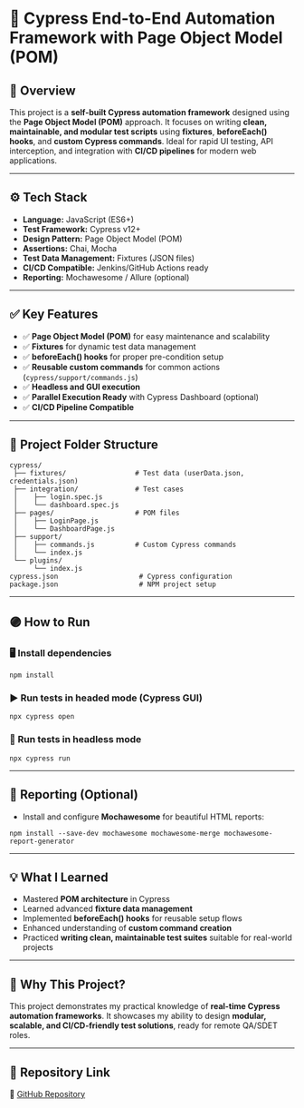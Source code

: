 # 📌 Cypress End-to-End Automation Framework with Page Object Model (POM)

## 🚀 Overview
This project is a **self-built Cypress automation framework** designed using the **Page Object Model (POM)** approach. It focuses on writing **clean, maintainable, and modular test scripts** using **fixtures**, **beforeEach() hooks**, and **custom Cypress commands**. Ideal for rapid UI testing, API interception, and integration with **CI/CD pipelines** for modern web applications.

---

## ⚙️ Tech Stack
- **Language:** JavaScript (ES6+)
- **Test Framework:** Cypress v12+
- **Design Pattern:** Page Object Model (POM)
- **Assertions:** Chai, Mocha
- **Test Data Management:** Fixtures (JSON files)
- **CI/CD Compatible:** Jenkins/GitHub Actions ready
- **Reporting:** Mochawesome / Allure (optional)

---

## ✅ Key Features
- ✅ **Page Object Model (POM)** for easy maintenance and scalability
- ✅ **Fixtures** for dynamic test data management
- ✅ **beforeEach() hooks** for proper pre-condition setup
- ✅ **Reusable custom commands** for common actions (`cypress/support/commands.js`)
- ✅ **Headless and GUI execution**
- ✅ **Parallel Execution Ready** with Cypress Dashboard (optional)
- ✅ **CI/CD Pipeline Compatible**

---

## 📁 Project Folder Structure
```
cypress/
 ├── fixtures/                 # Test data (userData.json, credentials.json)
 ├── integration/              # Test cases
 │    ├── login.spec.js
 │    └── dashboard.spec.js
 ├── pages/                    # POM files
 │    ├── LoginPage.js
 │    └── DashboardPage.js
 ├── support/
 │    ├── commands.js          # Custom Cypress commands
 │    └── index.js
 └── plugins/
      └── index.js
cypress.json                    # Cypress configuration
package.json                    # NPM project setup
```

---

## 🟣 How to Run

### 🖥️ Install dependencies
```
npm install
```

### ▶️ Run tests in headed mode (Cypress GUI)
```
npx cypress open
```

### 🚀 Run tests in headless mode
```
npx cypress run
```

---

## 📝 Reporting (Optional)
- Install and configure **Mochawesome** for beautiful HTML reports:
```
npm install --save-dev mochawesome mochawesome-merge mochawesome-report-generator
```

---

## 💡 What I Learned
- Mastered **POM architecture** in Cypress
- Learned advanced **fixture data management**
- Implemented **beforeEach() hooks** for reusable setup flows
- Enhanced understanding of **custom command creation**
- Practiced **writing clean, maintainable test suites** suitable for real-world projects

---

## 📌 Why This Project?
This project demonstrates my practical knowledge of **real-time Cypress automation frameworks**. It showcases my ability to design **modular, scalable, and CI/CD-friendly test solutions**, ready for remote QA/SDET roles.

---

## 📎 Repository Link
📂 [GitHub Repository](https://github.com/princu2701/PROJECT_CYPRESS-01)

